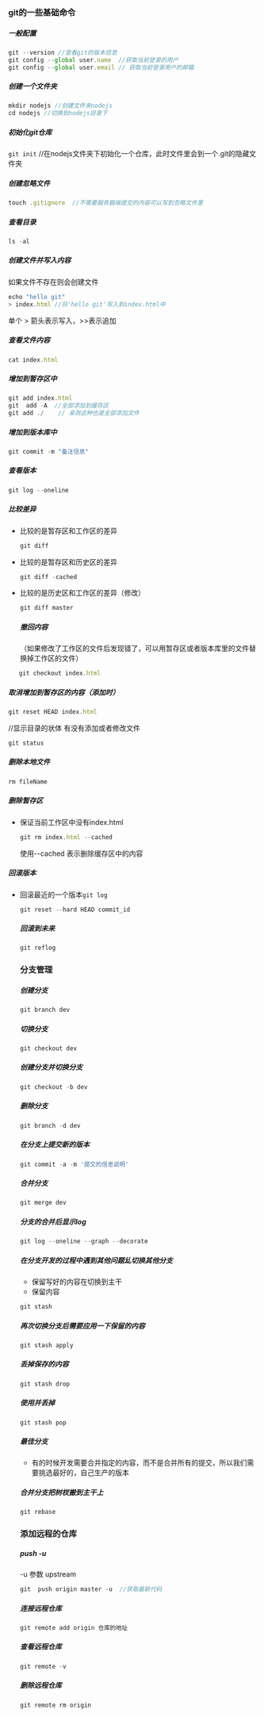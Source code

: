 ### git的一些基础命令

##### 一般配置

```js
git --version //查看git的版本信息
git config --global user.name  //获取当前登录的用户
git config --global user.email // 获取当前登录用户的邮箱
```

##### 创建一个文件夹

```js
mkdir nodejs //创建文件夹nodejs
cd nodejs //切换到nodejs目录下
```

##### 初始化git仓库

`git init` //在nodejs文件夹下初始化一个仓库，此时文件里会到一个.git的隐藏文件夹

##### 创建忽略文件

```js
touch .gitignore  //不需要服务器端提交的内容可以写到忽略文件里
```

##### 查看目录

```js
ls -al
```

##### 创建文件并写入内容

如果文件不存在则会创建文件

```js
echo "hello git"
> index.html //将'hello git'写入到index.html中
```

单个 > 箭头表示写入，>>表示追加

##### 查看文件内容

```js
cat index.html
```

##### 增加到暂存区中

```js
git add index.html
git  add -A  //全部添加到缓存区
git add ./    // 亲测这种也是全部添加文件
```

##### 增加到版本库中

```js
git commit -m "备注信息"
```

##### 查看版本

```js
git log --oneline
```

##### 比较差异

- 比较的是暂存区和工作区的差异

  ```js
  git diff
  ```

- 比较的是暂存区和历史区的差异

  ```js
  git diff -cached
  ```

- 比较的是历史区和工作区的差异（修改）

  ```js
  git diff master
  ```

  ##### 撤回内容

  （如果修改了工作区的文件后发现错了，可以用暂存区或者版本库里的文件替换掉工作区的文件）

 ```js
	git checkout index.html
 ```

##### 取消增加到暂存区的内容（添加时）

```js
git reset HEAD index.html
```

//显示目录的状体 有没有添加或者修改文件

```js
git status
```

##### 删除本地文件

```js
rm fileName
```

##### 删除暂存区

- 保证当前工作区中没有index.html

  ```js
  git rm index.html --cached
  ```

  使用--cached 表示删除缓存区中的内容

##### 回滚版本

- 回滚最近的一个版本`git log`

  ```js
  git reset --hard HEAD commit_id
  ```

  ##### 回滚到未来

  ```js
  git reflog
  ```

  ### 分支管理

  ##### 创建分支

  ```js
  git branch dev
  ```

  ##### 切换分支

  ```js
  git checkout dev
  ```

  ##### 创建分支并切换分支

  ```js
  git checkout -b dev
  ```

  ##### 删除分支

  ```js
  git branch -d dev
  ```

  ##### 在分支上提交新的版本

  ```js
  git commit -a -m '提交的信息说明'
  ```

  ##### 合并分支

  ```js
  git merge dev
  ```

  ##### 分支的合并后显示log

  ```js
  git log --oneline --graph --decorate
  ```

  ##### 在分支开发的过程中遇到其他问题乣切换其他分支

  - 保留写好的内容在切换到主干
  - 保留内容

  ```js
  git stash
  ```

  ##### 再次切换分支后需要应用一下保留的内容

  ```js
  git stash apply
  ```

  ##### 丢掉保存的内容

  ```js
  git stash drop
  ```

  ##### 使用并丢掉

  ```js
  git stash pop
  ```

  ##### 最佳分支

  - 有的时候开发需要合并指定的内容，而不是合并所有的提交，所以我们需要挑选最好的，自己生产的版本

  ##### 合并分支把树杈搬到主干上

  ```js
  git rebase
  ```

  ### 添加远程的仓库

  ##### push  -u

  -u 参数 upstream

  ```js
  git  push origin master -u  //获取最新代码
  ```

  ##### 连接远程仓库

  ```js
  git remote add origin 仓库的地址
  ```

  ##### 查看远程仓库

  ```js
  git remote -v
  ```

  ##### 删除远程仓库

  ```js
  git remote rm origin
  ```

  